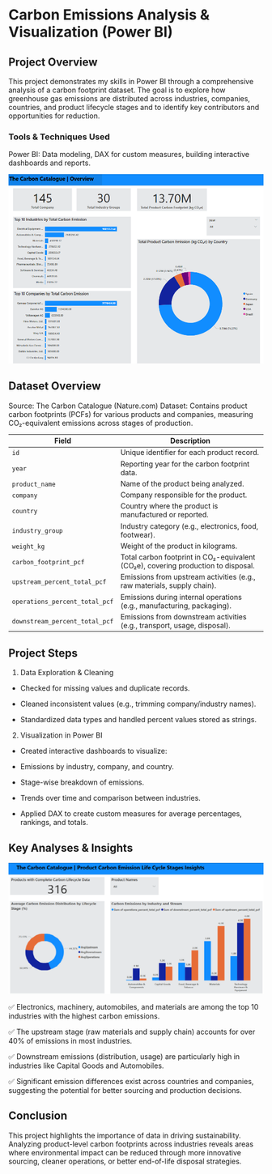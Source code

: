 

# Carbon Emissions Analysis & Visualization (Power BI)
 

## Project Overview
This project demonstrates my skills in Power BI through a comprehensive analysis of a carbon footprint dataset. The goal is to explore how greenhouse gas emissions are distributed across industries, companies, countries, and product lifecycle stages and to identify key contributors and opportunities for reduction.

 ### Tools & Techniques Used

Power BI: Data modeling, DAX for custom measures, building interactive dashboards and reports.


![Example output](img/carbon_emission_overview.png)

## Dataset Overview
Source: The Carbon Catalogue (Nature.com)
Dataset: Contains product carbon footprints (PCFs) for various products and companies, measuring CO₂-equivalent emissions across stages of production.

 | Field                          | Description |
|-------------------------------|-------------|
| `id`                          | Unique identifier for each product record. |
| `year`                        | Reporting year for the carbon footprint data. |
| `product_name`                | Name of the product being analyzed. |
| `company`                     | Company responsible for the product. |
| `country`                     | Country where the product is manufactured or reported. |
| `industry_group`              | Industry category (e.g., electronics, food, footwear). |
| `weight_kg`                   | Weight of the product in kilograms. |
| `carbon_footprint_pcf`        | Total carbon footprint in CO₂-equivalent (CO₂e), covering production to disposal. |
| `upstream_percent_total_pcf` | Emissions from upstream activities (e.g., raw materials, supply chain). |
| `operations_percent_total_pcf`| Emissions during internal operations (e.g., manufacturing, packaging). |
| `downstream_percent_total_pcf`| Emissions from downstream activities (e.g., transport, usage, disposal). |

## Project Steps
1. Data Exploration & Cleaning
 - Checked for missing values and duplicate records.

 - Cleaned inconsistent values (e.g., trimming company/industry names).

 - Standardized data types and handled percent values stored as strings.

2. Visualization in Power BI
 - Created interactive dashboards to visualize:

 - Emissions by industry, company, and country.

 - Stage-wise breakdown of emissions.

 - Trends over time and comparison between industries.

 - Applied DAX to create custom measures for average percentages, rankings, and totals.

## Key Analyses & Insights
 ![Example output](img/carbon_emission_product_lifecycle_insights.png)
 
✅ Electronics, machinery, automobiles, and materials are among the top 10 industries with the highest carbon emissions.

✅ The upstream stage (raw materials and supply chain) accounts for over 40% of emissions in most industries.

✅ Downstream emissions (distribution, usage) are particularly high in industries like Capital Goods and Automobiles.

✅ Significant emission differences exist across countries and companies, suggesting the potential for better sourcing and production decisions.

## Conclusion
This project highlights the importance of data in driving sustainability. Analyzing product-level carbon footprints across industries reveals areas where environmental impact can be reduced through more innovative sourcing, cleaner operations, or better end-of-life disposal strategies.
